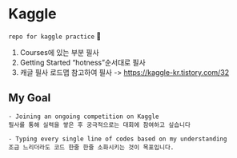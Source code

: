 # Kaggle

`repo for kaggle practice` 🤩

1. Courses에 있는 부분 필사 
2. Getting Started “hotness”순서대로 필사
3. 캐글 필사 로드맵 참고하여 필사 -> https://kaggle-kr.tistory.com/32


## My Goal
```
- Joining an ongoing competition on Kaggle 
필사를 통해 실력을 쌓은 후 궁극적으로는 대회에 참여하고 싶습니다

- Typing every single line of codes based on my understanding
조금 느리더라도 코드 한줄 한줄 소화시키는 것이 목표입니다.
```
